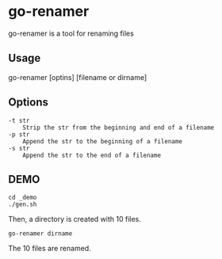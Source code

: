 # go-renamer
go-renamer is a tool for renaming files

## Usage
go-renamer [optins] [filename or dirname]

## Options
    -t str
        Strip the str from the beginning and end of a filename
    -p str
        Append the str to the beginning of a filename
    -s str
        Append the str to the end of a filename

## DEMO

```
cd _demo
./gen.sh
```

Then, a directory is created with 10 files.

```
go-renamer dirname
```

The 10 files are renamed.
